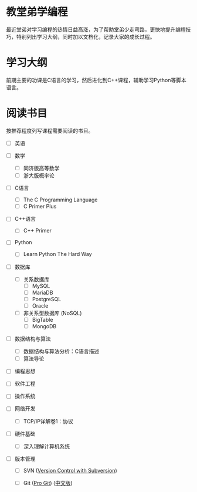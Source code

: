 教堂弟学编程
============

最近堂弟对学习编程的热情日益高涨，为了帮助堂弟少走弯路，更快地提升编程技巧，特别列出学习大纲，同时加以文档化，记录大家的成长过程。

学习大纲
========

前期主要的功课是C语言的学习，然后进化到C++课程，辅助学习Python等脚本语言。

阅读书目
========

按推荐程度列写课程需要阅读的书目。

- [ ] 英语

- [ ] 数学
  - [ ] 同济版高等数学
  - [ ] 浙大版概率论

- [ ] C语言
  - [ ] The C Programming Language
  - [ ] C Primer Plus

- [ ] C++语言
  - [ ] C++ Primer

- [ ] Python
  - [ ] Learn Python The Hard Way

- [ ] 数据库
  - [ ] 关系数据库
    - [ ] MySQL
    - [ ] MariaDB
    - [ ] PostgreSQL
    - [ ] Oracle
  - [ ] 非关系型数据库 (NoSQL)
    - [ ] BigTable
    - [ ] MongoDB

- [ ] 数据结构与算法
  - [ ] 数据结构与算法分析：C语言描述
  - [ ] 算法导论

- [ ] 编程思想

- [ ] 软件工程

- [ ] 操作系统

- [ ] 网络开发
  - [ ] TCP/IP详解卷1：协议

- [ ] 硬件基础
  - [ ] 深入理解计算机系统

- [ ] 版本管理
  - [ ] SVN ([Version Control with Subversion](http://svnbook.red-bean.com/))
  - [ ] Git ([Pro Git](http://git-scm.com/book)) ([中文版](http://git-scm.com/book/zh))

